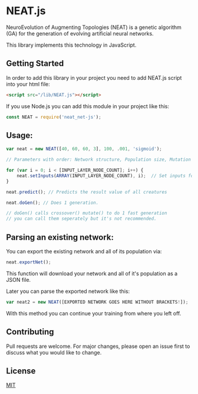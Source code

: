 # NEAT.js

NeuroEvolution of Augmenting Topologies (NEAT) is a genetic algorithm (GA) for the generation of evolving artificial neural networks.

This library implements this technology in JavaScript.


## Getting Started

In order to add this library in your project you need to add NEAT.js script into your html file:

```html
<script src="/lib/NEAT.js"></script>
```

If you use Node.js you can add this module in your project like this:

```js
const NEAT = require('neat_net-js');
```

## Usage:

```js
var neat = new NEAT([40, 60, 60, 3], 100, .001, 'sigmoid');

// Parameters with order: Network structure, Population size, Mutation rate, Activation function (sigmoid or tanh.)

for (var i = 0; i < [INPUT_LAYER_NODE_COUNT]; i++) {
	neat.setInputs(ARRAY(INPUT_LAYER_NODE_COUNT), i);  // Set inputs for the creature indexed i.
}

neat.predict(); // Predicts the result value of all creatures

neat.doGen(); // Does 1 generation.

// doGen() calls crossover() mutate() to do 1 fast generation 
// you can call them seperately but it's not recommended.

```


## Parsing an existing network:

You can export the existing network and all of its population via:

```js
neat.exportNet();
```
This function will download your network and all of it's population as a JSON file.

Later you can parse the exported network like this:

```js
var neat2 = new NEAT([EXPORTED NETWORK GOES HERE WITHOUT BRACKETS!]);
```

With this method you can continue your training from where you left off.

## Contributing
Pull requests are welcome. For major changes, please open an issue first to discuss what you would like to change.


## License
[MIT](https://choosealicense.com/licenses/mit/)
